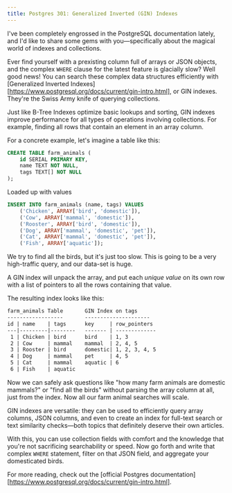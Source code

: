 ```yaml
---
title: Postgres 301: Generalized Inverted (GIN) Indexes 
---
```


I've been completely engrossed in the PostgreSQL documentation lately, and I'd like to share some gems with you—specifically about the magical world of indexes and collections.

Ever find yourself with a prexisting column full of arrays or JSON objects, and the complex `WHERE` clause for the latest feature is glacially slow? Well good news! You can search these complex data structures efficiently with [Generalized Inverted Indexes][https://www.postgresql.org/docs/current/gin-intro.html], or GIN indexes. They're the Swiss Army knife of querying collections.<!--more-->

Just like B-Tree Indexes optimize basic lookups and sorting, GIN indexes improve performance for all types of operations involving collections.
 For example, finding all rows that contain an element in an array column.

For a concrete example, let's imagine a table like this:

```sql
CREATE TABLE farm_animals (
    id SERIAL PRIMARY KEY,
    name TEXT NOT NULL,
    tags TEXT[] NOT NULL
);
```

Loaded up with values

```sql
INSERT INTO farm_animals (name, tags) VALUES
    ('Chicken', ARRAY['bird', 'domestic']),
    ('Cow', ARRAY['mammal', 'domestic']),
    ('Rooster', ARRAY['bird', 'domestic']),
    ('Dog', ARRAY['mammal', 'domestic', 'pet']),
    ('Cat', ARRAY['mammal', 'domestic', 'pet']),
    ('Fish', ARRAY['aquatic']);
```

We try to find all the birds, but it's just too slow. This is going to be a very high-traffic query, and our data-set is huge.

A GIN index will unpack the array, and put each _unique value_ on its own row with a list of pointers to all the rows containing that value.

The resulting index looks like this:

```txt
farm_animals Table       GIN Index on tags
------------------       ---------------------
id | name    | tags      key     | row_pointers
---|---------|--------   ------- | -------------
 1 | Chicken | bird      bird    | 1, 3
 2 | Cow     | mammal    mammal  | 2, 4, 5
 3 | Rooster | bird      domestic| 1, 2, 3, 4, 5
 4 | Dog     | mammal    pet     | 4, 5
 5 | Cat     | mammal    aquatic | 6
 6 | Fish    | aquatic
```

Now we can safely ask questions like "how many farm animals are domestic mammals?" or "find all the birds" without parsing the array column at all, just from the index. Now all our farm animal searches will scale.

GIN indexes are versatile: they can be used to efficiently query array columns, JSON columns, and even to create an index for full-text search or text similarity checks—both topics that definitely deserve their own articles.

With this, you can use collection fields with comfort and the knowledge that you're not sacrificing searchability or speed. Now go forth and write that complex `WHERE` statement, filter on that JSON field, and aggregate your domesticated birds.

For more reading, check out the [official Postgres documentation][https://www.postgresql.org/docs/current/gin-intro.html]. 
